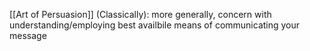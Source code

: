 [[Art of Persuasion]] (Classically): more generally, concern with understanding/employing best availbile means of communicating your message
